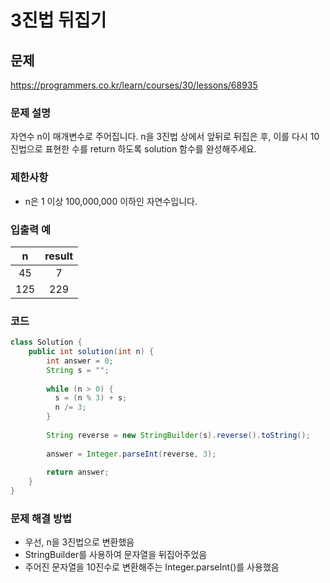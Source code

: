 # 3진법 뒤집기

## 문제

https://programmers.co.kr/learn/courses/30/lessons/68935

### 문제 설명

자연수 n이 매개변수로 주어집니다. n을 3진법 상에서 앞뒤로 뒤집은 후, 이를 다시 10진법으로 표현한 수를 return 하도록 solution 함수를 완성해주세요.

### 제한사항

* n은 1 이상 100,000,000 이하인 자연수입니다.

### 입출력 예

| n	| result |
|:-:|:------:|
|45 |   7   |
|125	| 229 |

### 코드

``` java
class Solution {
    public int solution(int n) {
        int answer = 0;
        String s = "";
        
        while (n > 0) {
          s = (n % 3) + s;
          n /= 3;
        }
        
        String reverse = new StringBuilder(s).reverse().toString();
        
        answer = Integer.parseInt(reverse, 3);
        
        return answer;
    }
}
```

### 문제 해결 방법

* 우선, n을 3진법으로 변환했음
* StringBuilder를 사용하여 문자열을 뒤집어주었음
* 주어진 문자열을 10진수로 변환해주는 Integer.parseInt()를 사용했음
